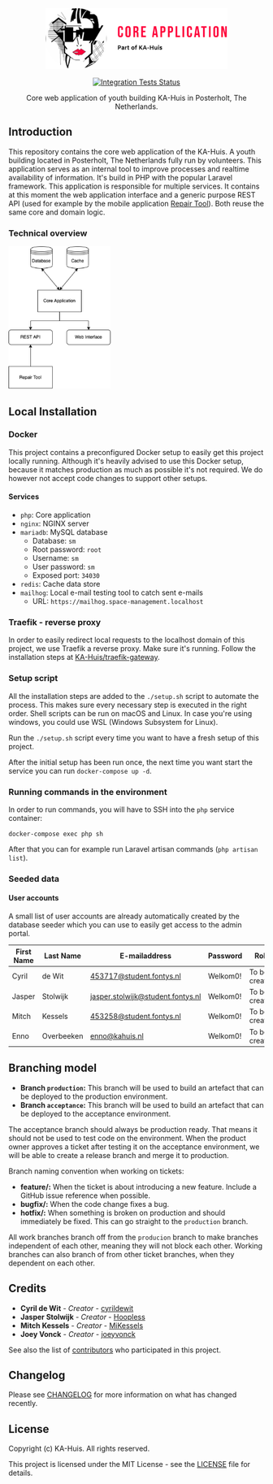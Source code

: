 <p align="center"><img src="/art/project-logo.svg" alt="Logo Core Application" height="120"></p>

<p align="center">
<a href="https://github.com/KA-Huis/space-management/actions"><img src="https://github.com/KA-Huis/space-management/actions/workflows/run-tests.yml/badge.svg?branch=acceptance" alt="Integration Tests Status"></a>
</p>

<p align="center">Core web application of youth building KA-Huis in Posterholt, The Netherlands.</p>

## Introduction

This repository contains the core web application of the KA-Huis. A youth building located in Posterholt, The Netherlands fully run by volunteers. This application serves as an internal tool to improve processes and realtime availability of information. It's build in PHP with the popular Laravel framework. This application is responsible for multiple services. It contains at this moment the web application interface and a generic purpose REST API (used for example by the mobile application [Repair Tool](https://github.com/KA-Huis/repair-tool)). Both reuse the same core and domain logic. 

### Technical overview

<img src="/art/system-infrastructure-overview.png" alt="System Infrastructure Overview" height="280">

## Local Installation

### Docker

This project contains a preconfigured Docker setup to easily get this project locally running. Although it's heavily advised to use this Docker setup, because it matches production as much as possible it's not required. We do however not accept code changes to support other setups. 

#### Services

* `php`: Core application
* `nginx`: NGINX server
* `mariadb`: MySQL database
  * Database: `sm`
  * Root password: `root`
  * Username: `sm`
  * User password: `sm`
  * Exposed port: `34030`
* `redis`: Cache data store
* `mailhog`: Local e-mail testing tool to catch sent e-mails
  * URL: `https://mailhog.space-management.localhost`

### Traefik - reverse proxy

In order to easily redirect local requests to the localhost domain of this project, we use Traefik a reverse proxy. Make sure it's running. Follow the installation steps at [KA-Huis/traefik-gateway](https://github.com/KA-Huis/traefik-gateway).

### Setup script

All the installation steps are added to the `./setup.sh` script to automate the process. This makes sure every necessary step is executed in the right order. Shell scripts can be run on macOS and Linux. In case you're using windows, you could use WSL (Windows Subsystem for Linux).

Run the `./setup.sh` script every time you want to have a fresh setup of this project.

After the initial setup has been run once, the next time you want start the service you can run `docker-compose up -d`.

### Running commands in the environment

In order to run commands, you will have to SSH into the `php` service container:

```shell
docker-compose exec php sh
```

After that you can for example run Laravel artisan commands (`php artisan list`).

### Seeded data

#### User accounts

A small list of user accounts are already automatically created by the database seeder which you can use to easily get access to the admin portal.

| First Name | Last Name | E-mailaddress | Password | Role |
|------------|-----------|---------------|----------|------|
| Cyril | de Wit | 453717@student.fontys.nl| Welkom0! | To be created |
| Jasper | Stolwijk | jasper.stolwijk@student.fontys.nl| Welkom0! | To be created |
| Mitch | Kessels | 453258@student.fontys.nl| Welkom0! | To be created |
| Enno | Overbeeken | enno@kahuis.nl| Welkom0! | To be created |

## Branching model

* **Branch `production`:** This branch will be used to build an artefact that can be deployed to the production environment.
* **Branch `acceptance`:** This branch will be used to build an artefact that can be deployed to the acceptance environment.

The acceptance branch should always be production ready. That means it should not be used to test code on the environment. When the product owner approves a ticket after testing it on the acceptance environment, we will be able to create a release branch and merge it to production.

Branch naming convention when working on tickets:

* **feature/<short-feature-description>:** When the ticket is about introducing a new feature. Include a GitHub issue reference when possible.
* **bugfix/<short-bugfix-description>:** When the code change fixes a bug.
* **hotfix/<short-hotfix-description>:** When something is broken on production and should immediately be fixed. This can go straight to the `production` branch.

All work branches branch off from the `producion` branch to make branches independent of each other, meaning they will not block each other. Working branches can also branch of from other ticket branches, when they dependent on each other.

## Credits

* **Cyril de Wit** - _Creator_ - [cyrildewit](https://github.com/cyrildewit)
* **Jasper Stolwijk** - _Creator_ - [Hoopless](https://github.com/Hoopless)
* **Mitch Kessels** - _Creator_ - [MiKessels](https://github.com/MiKessels)
* **Joey Vonck** - _Creator_ - [joeyvonck](https://github.com/joeyvonck)

See also the list of [contributors](https://github.com/KA-Huis/space-management/graphs/contributors) who participated in this project.

## Changelog

Please see [CHANGELOG](CHANGELOG-2.0.md) for more information on what has changed recently.

## License

Copyright (c) KA-Huis. All rights reserved.

This project is licensed under the MIT License - see the [LICENSE](LICENSE) file for details.
